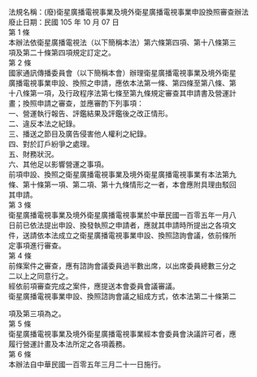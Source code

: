 法規名稱：(廢)衛星廣播電視事業及境外衛星廣播電視事業申設換照審查辦法  
廢止日期：民國 105 年 10 月 07 日  
第 1 條  
本辦法依衛星廣播電視法（以下簡稱本法）第六條第四項、第十八條第三  
項及第二十條第四項規定訂定之。  
第 2 條  
國家通訊傳播委員會（以下簡稱本會）辦理衛星廣播電視事業及境外衛星  
廣播電視事業申設、換照之申請，應依本法第一條、第四條至第八條、第  
十八條第一項，及行政程序法第七條至第九條規定審查其申請書及營運計  
畫；換照申請之審查，並應審酌下列事項：  
一、營運執行報告、評鑑結果及評鑑後之改正情形。  
二、違反本法之紀錄。  
三、播送之節目及廣告侵害他人權利之紀錄。  
四、對於訂戶紛爭之處理。  
五、財務狀況。  
六、其他足以影響營運之事項。  
前項申設、換照之衛星廣播電視事業及境外衛星廣播電視事業有本法第九  
條、第十條第一項、第二項、第十九條情形之一者，本會應附具理由駁回  
其申請。  
第 3 條  
衛星廣播電視事業及境外衛星廣播電視事業於中華民國一百零五年一月八  
日前已依法提出申設、換發執照之申請者，應就其申請時所提出之各項文  
件，送請依本法成立之衛星廣播電視事業申設、換照諮詢會議，依前條所  
定事項進行審查。  
第 4 條  
前條案件之審查，應有諮詢會議委員過半數出席，以出席委員總數三分之  
二以上之同意行之。  
經依前項審查完成之案件，應提送本會委員會議審議。  
衛星廣播電視事業申設、換照諮詢會議之組成方式，依本法第二十條第二  


項及第三項為之。  
第 5 條  
衛星廣播電視事業及境外衛星廣播電視事業經本會委員會決議許可者，應  
履行營運計畫及本法所定之各項義務。  
第 6 條  
本辦法自中華民國一百零五年三月二十一日施行。  


